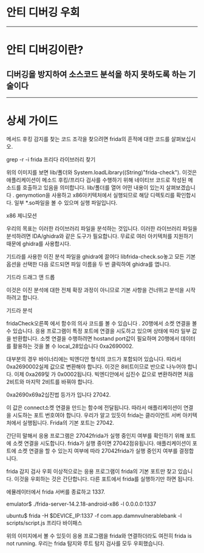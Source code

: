 # 안티 디버깅 우회
---
# 안티 디버깅이란?

## 디버깅을 방지하여 소스코드 분석을 하지 못하도록 하는 기술이다

---

# 상세 가이드

메서드 후킹 감지를 찾는 코드 조각을 찾으려면 frida의 흔적에 대한 코드를 살펴보십시오.


grep -r -i frida
프리다 라이브러리 찾기

위의 이미지를 보면 lib/폴더와 System.loadLibrary((String)"frida-check"). 이것은 애플리케이션이 메소드 후킹/프리다 검사를 수행하기 위해 네이티브 코드로 작성된 메소드를 호출하고 있음을 의미합니다. lib/폴더를 열어 어떤 내용이 있는지 살펴보겠습니다 . genymotion을 사용하고 x86아키텍처에서 실행되므로 해당 디렉토리를 확인합시다. 일부 *.so파일을 볼 수 있으며 실행 파일입니다.

x86 제니모션

우리의 목표는 이러한 라이브러리 파일을 분석하는 것입니다. 이러한 라이브러리 파일을 분석하려면 IDA/ghidra와 같은 도구가 필요합니다. 무료로 여러 아키텍처를 지원하기 때문에 ghidra를 사용합시다.

기드라를 사용한 이진 분석
파일을 ghidra에 끌어다 libfrida-check.so놓고 모든 기본 옵션을 선택한 다음 로드되면 파일 이름을 두 번 클릭하여 ghidra를 엽니다.

기드라 드래그 앤 드롭

이것은 이진 분석에 대한 전체 확장 과정이 아니므로 기본 사항을 건너뛰고 분석을 시작하려고 합니다.

기드라 분석

fridaCheck오른쪽 에서 함수의 의사 코드를 볼 수 있습니다 . 20행에서 소켓 연결을 볼 수 있습니다. 응용 프로그램이 특정 포트에 연결을 시도하고 있으며 상태에 따라 일부 값을 반환합니다. 소켓 연결을 수행하려면 hostand port값이 필요하며 20행에서 데이터를 활용하는 것을 볼 수 local_28있습니다 0xa2690002.

대부분의 경우 바이너리에는 빅엔디안 형식의 코드가 포함되어 있습니다. 따라서 0xa2690002실제 값으로 변환해야 합니다. 이것은 8비트이므로 반으로 나누어야 합니다. 이제 0xa269및 가 0x0002됩니다. 빅엔디안에서 십진수 값으로 변환하려면 처음 2비트와 마지막 2비트를 바꿔야 합니다.

0xa2690x69a2십진법 등가가 입니다 27042.

이 값은 connect소켓 연결을 만드는 함수에 전달됩니다. 따라서 애플리케이션이 연결을 시도하는 포트 번호여야 합니다. 우리가 알고 있듯이 frida는 클라이언트 서버 아키텍처에서 실행됩니다. Frida의 기본 포트는 27042.

간단히 말해서 응용 프로그램은 27042frida가 실행 중인지 여부를 확인하기 위해 포트에 소켓 연결을 시도합니다. frida가 실행 중이면 27042점유됩니다. 애플리케이션이 포트에 소켓 연결을 할 수 있는지 여부에 따라 27042frida가 실행 중인지 여부를 결정합니다.

frida 감지 검사 우회
이상적으로는 응용 프로그램이 frida의 기본 포트만 찾고 있습니다. 이것을 우회하는 것은 간단합니다. 다른 포트에서 frida를 실행하기만 하면 됩니다.

에뮬레이터에서 frida 서버를 종료하고 1337.


emulator$ ./frida-server-14.2.18-android-x86 -l 0.0.0.0:1337

ubuntu$ frida -H $DEVICE_IP:1337 -f com.app.damnvulnerablebank -l scripts/script.js 
프리다 바이패스

위의 이미지에서 볼 수 있듯이 응용 프로그램을 frida와 연결하더라도 여전히 frida is not running. 우리는 frida 탐지와 루트 탐지 검사를 모두 우회했습니다.